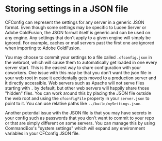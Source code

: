 # Storing settings in a JSON file

CFConfig can represent the settings for any server in a generic JSON format.  Even though some settings may be specific to Lucee Server or Adobe ColdFusion, the JSON format itself is generic and can be used on any engine.  Any settings that don't apply to a given engine will simply be ignored.  For example, caches or mail servers past the first one are ignored when importing to Adobe ColdFusion.

You may choose to commit your settings to a file called `.cfconfig.json` in the webroot, which will cause them to automatically get loaded in one every server start.  This is the easiest way to share configuration with your coworkers.  One issue with this may be that you don't want the json file in your web root in case it accidentally gets moved to a production server and it directly accessible.  Web servers such as Apache will not serve files starting with `.` by default, but other web servers will happily share those "hidden" files.  You can work around this by placing the JSON file outside the web root and using the `cfconfigFile` property in your `server.json` to point to it.  You can use relative paths like `../build/mySettings.json`.

Another potential issue with the JSON file is that you may have secrets in your config such as passwords that you don't want to commit to your repo or that are simply different on some servers.  You can manage this by using CommandBox's "system settings" which will expand any environment variables in your CFConfig JSON file.  